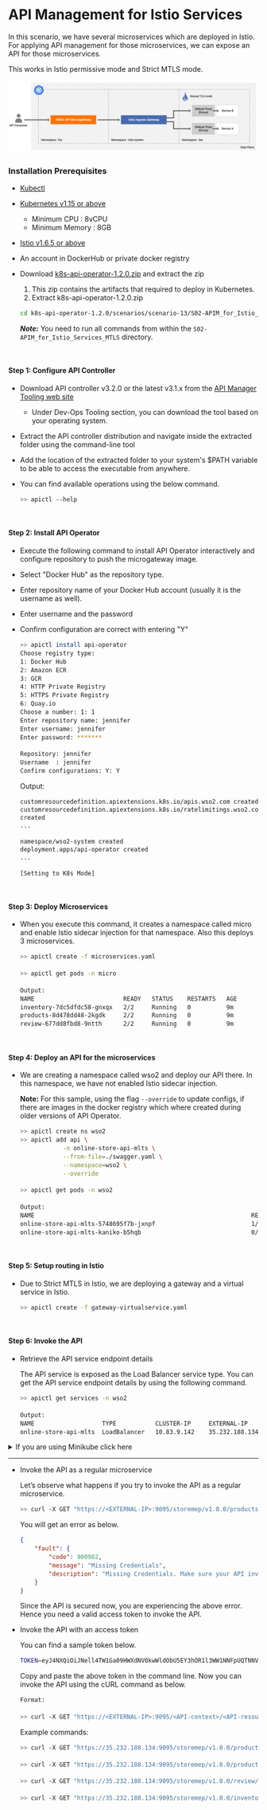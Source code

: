 # API Management for Istio Services

In this scenario, we have several microservices which are deployed in Istio. For applying API management for those microservices, we can expose an API for those microservices. 

This works in Istio permissive mode and Strict MTLS mode.

![Alt text](mtls-mode.png?raw=true "Istio in Permissive mode and MTLS mode")

### Installation Prerequisites

- [Kubectl](https://kubernetes.io/docs/tasks/tools/install-kubectl/)

- [Kubernetes v1.15 or above](https://Kubernetes.io/docs/setup/) <br>

    - Minimum CPU : 8vCPU
    - Minimum Memory : 8GB
    
- [Istio v1.6.5 or above](https://istio.io/docs/setup/platform-setup/)

- An account in DockerHub or private docker registry

- Download [k8s-api-operator-1.2.0.zip](https://github.com/wso2/k8s-api-operator/releases/download/v1.2.0-beta/k8s-api-operator-1.2.0-beta.zip) and extract the zip

    1. This zip contains the artifacts that required to deploy in Kubernetes.
    2. Extract k8s-api-operator-1.2.0.zip
    
    ```sh
    cd k8s-api-operator-1.2.0/scenarios/scenario-13/S02-APIM_for_Istio_Services_MTLS
    ```
 
    **_Note:_** You need to run all commands from within the ```S02-APIM_for_Istio_Services_MTLS``` directory.

<br />

#### Step 1: Configure API Controller

- Download API controller v3.2.0 or the latest v3.1.x from the [API Manager Tooling web site](https://wso2.com/api-management/tooling/)

    - Under Dev-Ops Tooling section, you can download the tool based on your operating system.

- Extract the API controller distribution and navigate inside the extracted folder using the command-line tool

- Add the location of the extracted folder to your system's $PATH variable to be able to access the executable from anywhere.

- You can find available operations using the below command.
    
  ```sh
  >> apictl --help
  ```
<br />

#### Step 2: Install API Operator

- Execute the following command to install API Operator interactively and configure repository to push the microgateway image.
- Select "Docker Hub" as the repository type.
- Enter repository name of your Docker Hub account (usually it is the username as well).
- Enter username and the password
- Confirm configuration are correct with entering "Y"

    ```sh
    >> apictl install api-operator
    Choose registry type:
    1: Docker Hub
    2: Amazon ECR
    3: GCR
    4: HTTP Private Registry
    5: HTTPS Private Registry
    6: Quay.io
    Choose a number: 1: 1
    Enter repository name: jennifer
    Enter username: jennifer
    Enter password: *******
    
    Repository: jennifer
    Username  : jennifer
    Confirm configurations: Y: Y
    ```

    Output:
    ```
    customresourcedefinition.apiextensions.k8s.io/apis.wso2.com created
    customresourcedefinition.apiextensions.k8s.io/ratelimitings.wso2.com created
    ...
    
    namespace/wso2-system created
    deployment.apps/api-operator created
    ...
    
    [Setting to K8s Mode]
    ```
<br />

#### Step 3: Deploy Microservices

- When you execute this command, it creates a namespace called micro and enable Istio sidecar injection for that namespace. Also this deploys 3 microservices.

    ```sh
    >> apictl create -f microservices.yaml
    
    >> apictl get pods -n micro
  
    Output:
    NAME                         READY   STATUS    RESTARTS   AGE
    inventory-7dc5dfdc58-gnxqx   2/2     Running   0          9m
    products-8d478dd48-2kgdk     2/2     Running   0          9m
    review-677dd8fbd8-9ntth      2/2     Running   0          9m
    ```
<br />

#### Step 4: Deploy an API for the microservices

- We are creating a namespace called wso2 and deploy our API there. In this namespace, we have not enabled Istio sidecar injection.

    **Note:** For this sample, using the flag `--override` to update configs, if there are images in the docker registry
    which where created during older versions of API Operator.
   
    ```sh
    >> apictl create ns wso2
    >> apictl add api \
                -n online-store-api-mlts \
                --from-file=./swagger.yaml \
                --namespace=wso2 \
                --override
    
    >> apictl get pods -n wso2
  
    Output:
    NAME                                                             READY   STATUS      RESTARTS   AGE
    online-store-api-mlts-5748695f7b-jxnpf                           1/1     Running     0          14m
    online-store-api-mlts-kaniko-b5hqb                               0/1     Completed   0          14m
    ```
<br />

#### Step 5: Setup routing in Istio

- Due to Strict MTLS in Istio, we are deploying a gateway and a virtual service in Istio.

    ```sh
    >> apictl create -f gateway-virtualservice.yaml
    ```
<br />

#### Step 6: Invoke the API
 
- Retrieve the API service endpoint details
 
     The API service is exposed as the Load Balancer service type. You can get the API service endpoint details by using the following command.
 
     ```sh
     >> apictl get services -n wso2
     
     Output:
     NAME                   TYPE           CLUSTER-IP     EXTERNAL-IP      PORT(S)                         AGE
     online-store-api-mlts  LoadBalancer   10.83.9.142    35.232.188.134   9095:31055/TCP,9090:32718/TCP   57s
     ```
 
 <details><summary>If you are using Minikube click here</summary>
 <p>
 
 **_Note:_**  By default API operator requires the LoadBalancer service type which is not supported in Minikube by default. Here is how you can enable it on Minikube.
 
 - On Minikube, the LoadBalancer type makes the Service accessible through the minikube service command.
 
     ```sh
     >> minikube service <SERVICE_NAME> --url
     >> minikube service online-store --url
     ```
     
     The IP you receive from above output can be used as the "external-IP" in the following command.
 
 </p>
 </details>
 
---
 
 - Invoke the API as a regular microservice
 
     Let’s observe what happens if you try to invoke the API as a regular microservice.
     ```sh
     >> curl -X GET "https://<EXTERNAL-IP>:9095/storemep/v1.0.0/products" -k
     ```
     
     You will get an error as below.
     
     ```json
     {
         "fault": {
             "code": 900902,
             "message": "Missing Credentials",
             "description": "Missing Credentials. Make sure your API invocation call has a header: \"Authorization\""
         }
     }
     ```
     
     Since the API is secured now, you are experiencing the above error. Hence you need a valid access token to invoke the API.
     
 - Invoke the API with an access token
 
     You can find a sample token below.
     
     ```sh
    TOKEN=eyJ4NXQiOiJNell4TW1Ga09HWXdNV0kwWldObU5EY3hOR1l3WW1NNFpUQTNNV0kyTkRBelpHUXpOR00wWkdSbE5qSmtPREZrWkRSaU9URmtNV0ZoTXpVMlpHVmxOZyIsImtpZCI6Ik16WXhNbUZrT0dZd01XSTBaV05tTkRjeE5HWXdZbU00WlRBM01XSTJOREF6WkdRek5HTTBaR1JsTmpKa09ERmtaRFJpT1RGa01XRmhNelUyWkdWbE5nX1JTMjU2IiwiYWxnIjoiUlMyNTYifQ.eyJzdWIiOiJhZG1pbkBjYXJib24uc3VwZXIiLCJhdWQiOiJKRmZuY0djbzRodGNYX0xkOEdIVzBBR1V1ME1hIiwibmJmIjoxNTk3MjExOTUzLCJhenAiOiJKRmZuY0djbzRodGNYX0xkOEdIVzBBR1V1ME1hIiwic2NvcGUiOiJhbV9hcHBsaWNhdGlvbl9zY29wZSBkZWZhdWx0IiwiaXNzIjoiaHR0cHM6XC9cL3dzbzJhcGltOjMyMDAxXC9vYXV0aDJcL3Rva2VuIiwiZXhwIjoxOTMwNTQ1Mjg2LCJpYXQiOjE1OTcyMTE5NTMsImp0aSI6IjMwNmI5NzAwLWYxZjctNDFkOC1hMTg2LTIwOGIxNmY4NjZiNiJ9.UIx-l_ocQmkmmP6y9hZiwd1Je4M3TH9B8cIFFNuWGHkajLTRdV3Rjrw9J_DqKcQhQUPZ4DukME41WgjDe5L6veo6Bj4dolJkrf2Xx_jHXUO_R4dRX-K39rtk5xgdz2kmAG118-A-tcjLk7uVOtaDKPWnX7VPVu1MUlk-Ssd-RomSwEdm_yKZ8z0Yc2VuhZa0efU0otMsNrk5L0qg8XFwkXXcLnImzc0nRXimmzf0ybAuf1GLJZyou3UUTHdTNVAIKZEFGMxw3elBkGcyRswzBRxm1BrIaU9Z8wzeEv4QZKrC5NpOpoNJPWx9IgmKdK2b3kIWJEFreT3qyoGSBrM49Q
     ```
     Copy and paste the above token in the command line. Now you can invoke the API using the cURL command as below.
     
     ```sh
     Format: 
     
     >> curl -X GET "https://<EXTERNAL-IP>:9095/<API-context>/<API-resource>" -H "Authorization:Bearer $TOKEN" -k
     ```
 
     Example commands:
     
     ```sh
     >> curl -X GET "https://35.232.188.134:9095/storemep/v1.0.0/products" -H "Authorization:Bearer $TOKEN" -k
     
     >> curl -X GET "https://35.232.188.134:9095/storemep/v1.0.0/products/101" -H "Authorization:Bearer $TOKEN" -k
          
     >> curl -X GET "https://35.232.188.134:9095/storemep/v1.0.0/review/101" -H "Authorization:Bearer $TOKEN" -k
     
     >> curl -X GET "https://35.232.188.134:9095/storemep/v1.0.0/inventory/101" -H "Authorization:Bearer $TOKEN" -k
     ```

 <br />
